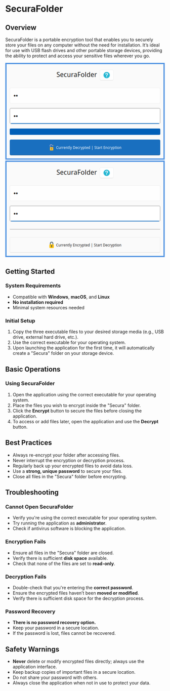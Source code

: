 # SecuraFolder

## Overview
SecuraFolder is a portable encryption tool that enables you to securely store your files on any computer without the need for installation. It’s ideal for use with USB flash drives and other portable storage devices, providing the ability to protect and access your sensitive files wherever you go.

![Sample Image](./ui/assets/preview_0.png) ![Sample Image](./ui/assets/preview_1.png)

## Getting Started

### System Requirements
- Compatible with **Windows**, **macOS**, and **Linux**
- **No installation required**
- Minimal system resources needed

### Initial Setup
1. Copy the three executable files to your desired storage media (e.g., USB drive, external hard drive, etc.).
2. Use the correct executable for your operating system.
3. Upon launching the application for the first time, it will automatically create a "Secura" folder on your storage device.

## Basic Operations

### Using SecuraFolder
1. Open the application using the correct executable for your operating system.
2. Place the files you wish to encrypt inside the "Secura" folder.
3. Click the **Encrypt** button to secure the files before closing the application.
4. To access or add files later, open the application and use the **Decrypt** button.

## Best Practices
- Always re-encrypt your folder after accessing files.
- Never interrupt the encryption or decryption process.
- Regularly back up your encrypted files to avoid data loss.
- Use a **strong, unique password** to secure your files.
- Close all files in the "Secura" folder before encrypting.

## Troubleshooting

### Cannot Open SecuraFolder
- Verify you're using the correct executable for your operating system.
- Try running the application as **administrator**.
- Check if antivirus software is blocking the application.

### Encryption Fails
- Ensure all files in the "Secura" folder are closed.
- Verify there is sufficient **disk space** available.
- Check that none of the files are set to **read-only**.

### Decryption Fails
- Double-check that you're entering the **correct password**.
- Ensure the encrypted files haven’t been **moved or modified**.
- Verify there is sufficient disk space for the decryption process.

### Password Recovery
- **There is no password recovery option.**
- Keep your password in a secure location.
- If the password is lost, files cannot be recovered.

## Safety Warnings
- **Never** delete or modify encrypted files directly; always use the application interface.
- Keep backup copies of important files in a secure location.
- Do not share your password with others.
- Always close the application when not in use to protect your data.
